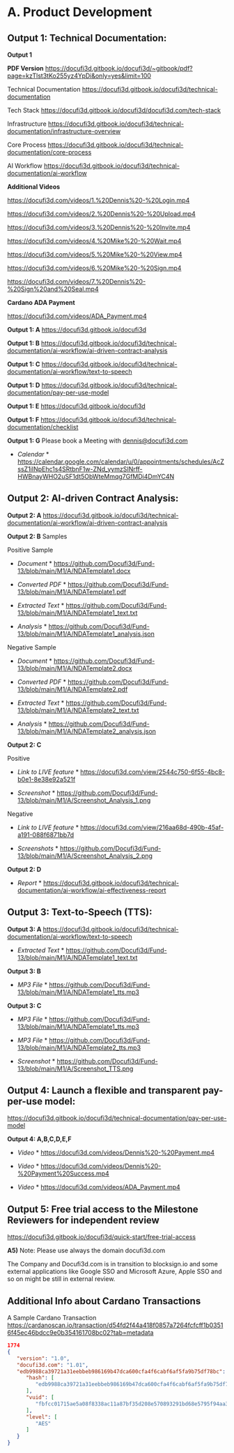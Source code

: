 # A. Product Development

## Output 1: Technical Documentation:


  **Output 1** 

  **PDF Version**  https://docufi3d.gitbook.io/docufi3d/~gitbook/pdf?page=kzTlst3tKo255yz4YpDi&only=yes&limit=100
  
  Technical Documentation  https://docufi3d.gitbook.io/docufi3d/technical-documentation

  Tech Stack  https://docufi3d.gitbook.io/docufi3d/docufi3d.com/tech-stack
   
  Infrastructure  https://docufi3d.gitbook.io/docufi3d/technical-documentation/infrastructure-overview

  Core Process  https://docufi3d.gitbook.io/docufi3d/technical-documentation/core-process

  AI Workflow  https://docufi3d.gitbook.io/docufi3d/technical-documentation/ai-workflow

  **Additional Videos**
 
  https://docufi3d.com/videos/1.%20Dennis%20-%20Login.mp4
 
  https://docufi3d.com/videos/2.%20Dennis%20-%20Upload.mp4

  https://docufi3d.com/videos/3.%20Dennis%20-%20Invite.mp4

  https://docufi3d.com/videos/4.%20Mike%20-%20Wait.mp4

  https://docufi3d.com/videos/5.%20Mike%20-%20View.mp4

  https://docufi3d.com/videos/6.%20Mike%20-%20Sign.mp4

  https://docufi3d.com/videos/7.%20Dennis%20-%20Sign%20and%20Seal.mp4

  **Cardano ADA Payment**

  https://docufi3d.com/videos/ADA_Payment.mp4

  **Output 1: A**  https://docufi3d.gitbook.io/docufi3d

  **Output 1: B**  https://docufi3d.gitbook.io/docufi3d/technical-documentation/ai-workflow/ai-driven-contract-analysis
  
  **Output 1: C**  https://docufi3d.gitbook.io/docufi3d/technical-documentation/ai-workflow/text-to-speech
  
  **Output 1: D**  https://docufi3d.gitbook.io/docufi3d/technical-documentation/pay-per-use-model
  
  **Output 1: E** https://docufi3d.gitbook.io/docufi3d
  
  **Output 1: F**  https://docufi3d.gitbook.io/docufi3d/technical-documentation/checklist

  **Output 1: G** Please book a Meeting with dennis@docufi3d.com 
  
  * *Calendar* * https://calendar.google.com/calendar/u/0/appointments/schedules/AcZssZ1iINpEhc1s4SRtbnF1w-ZNd_yymzSINrff-HWBnayWHO2uSF1dt5ObWteMmqg7GfMDi4DmYC4N

## Output 2: AI-driven Contract Analysis:

  **Output 2: A**  https://docufi3d.gitbook.io/docufi3d/technical-documentation/ai-workflow/ai-driven-contract-analysis
  
  **Output 2: B** Samples
  
  Positive Sample

  * *Document* * https://github.com/Docufi3d/Fund-13/blob/main/M1/A/NDATemplate1.docx

  * *Converted PDF* * https://github.com/Docufi3d/Fund-13/blob/main/M1/A/NDATemplate1.pdf

  * *Extracted Text* * https://github.com/Docufi3d/Fund-13/blob/main/M1/A/NDATemplate1_text.txt

  * *Analysis* * https://github.com/Docufi3d/Fund-13/blob/main/M1/A/NDATemplate1_analysis.json

  Negative Sample
  
  * *Document* * https://github.com/Docufi3d/Fund-13/blob/main/M1/A/NDATemplate2.docx
  
  * *Converted PDF* * https://github.com/Docufi3d/Fund-13/blob/main/M1/A/NDATemplate2.pdf

  * *Extracted Text* * https://github.com/Docufi3d/Fund-13/blob/main/M1/A/NDATemplate2_text.txt

  * *Analysis* * https://github.com/Docufi3d/Fund-13/blob/main/M1/A/NDATemplate2_analysis.json

  **Output 2: C**

  Positive
  
  * *Link to LIVE feature* * https://docufi3d.com/view/2544c750-6f55-4bc8-b0e1-8e38e92a521f

  * *Screenshot* * https://github.com/Docufi3d/Fund-13/blob/main/M1/A/Screenshot_Analysis_1.png

  Negative

   * *Link to LIVE feature* * https://docufi3d.com/view/216aa68d-490b-45af-a191-088f6871bb7d
  
   * *Screenshots* * https://github.com/Docufi3d/Fund-13/blob/main/M1/A/Screenshot_Analysis_2.png
  
 **Output 2: D** 
  * *Report* *  https://docufi3d.gitbook.io/docufi3d/technical-documentation/ai-workflow/ai-effectiveness-report
 
## Output 3: Text-to-Speech (TTS):

  **Output 3: A**  https://docufi3d.gitbook.io/docufi3d/technical-documentation/ai-workflow/text-to-speech

  * *Extracted Text* * https://github.com/Docufi3d/Fund-13/blob/main/M1/A/NDATemplate1_text.txt

  **Output 3: B** 
  
  * *MP3 File* * https://github.com/Docufi3d/Fund-13/blob/main/M1/A/NDATemplate1_tts.mp3
 
  **Output 3: C**

  * *MP3 File* * https://github.com/Docufi3d/Fund-13/blob/main/M1/A/NDATemplate1_tts.mp3
  
  * *MP3 File* * https://github.com/Docufi3d/Fund-13/blob/main/M1/A/NDATemplate2_tts.mp3

  * *Screenshot* * https://github.com/Docufi3d/Fund-13/blob/main/M1/A/Screenshot_TTS.png
  
## Output 4: Launch a flexible and transparent pay-per-use model:

   https://docufi3d.gitbook.io/docufi3d/technical-documentation/pay-per-use-model

  **Output 4: A,B,C,D,E,F**
  
  * *Video* * https://docufi3d.com/videos/Dennis%20-%20Payment.mp4
 
  * *Video* * https://docufi3d.com/videos/Dennis%20-%20Payment%20Success.mp4

  * *Video* * https://docufi3d.com/videos/ADA_Payment.mp4

## Output 5: Free trial access to the Milestone Reviewers for independent review

   https://docufi3d.gitbook.io/docufi3d/quick-start/free-trial-access

**A5)** Note: Please use always the domain docufi3d.com

The Company and Docufi3d.com is in transition to blocksign.io and some external applications like Google SSO and Microsoft Azure, Apple SSO and so on might be still in external review.

## Additional Info about Cardano Transactions ##
A Sample Cardano Transaction https://cardanoscan.io/transaction/d54fd2f44a418f0857a7264fcfcff1b03516f45ec46bdcc9e0b354161708bc02?tab=metadata
```json
1774
{
   "version": "1.0",
   "docufi3d.com": "1.01",
   "edb9988ca39721a31eebbeb986169b47dca600cfa4f6cabf6af5fa9b75df78bc": {
      "hash": [
         "edb9988ca39721a31eebbeb986169b47dca600cfa4f6cabf6af5fa9b75df78bc"
      ],
      "vuid": [
         "fbfcc01715ae5a08f8338ac11a87bf35d208e570893291bd68e5795f94aa34ba"
      ],
      "level": [
         "AES"
      ]
   }
}
```

